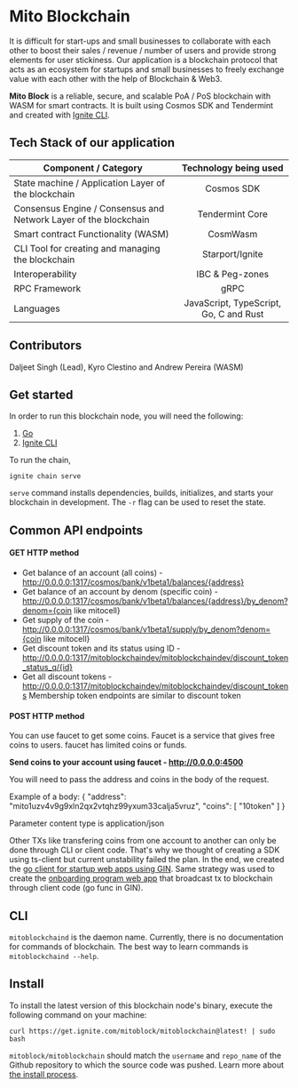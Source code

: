 # Mito Blockchain

It is difficult for start-ups and small businesses to collaborate with each other to boost their sales / revenue / number of users and provide strong elements for user stickiness. Our application is a blockchain protocol that acts as an ecosystem for startups and small businesses to freely exchange value with each other with the help of Blockchain & Web3. 

**Mito Block** is a reliable, secure, and scalable PoA / PoS blockchain with WASM for smart contracts. It is built  using Cosmos SDK and Tendermint and created with [Ignite CLI](https://ignite.com/cli).

## Tech Stack of our application 

| Component / Category                                             | Technology being used                  |
| -------------                                                    |:-------------:                         | 
| State machine / Application Layer of the blockchain              | Cosmos SDK                             | 
| Consensus Engine / Consensus and Network Layer of the blockchain | Tendermint Core                        |
| Smart contract Functionality (WASM)                              | CosmWasm                               |
| CLI Tool for creating and managing the blockchain                | Starport/Ignite                        |
| Interoperability                                                 | IBC & Peg-zones                        |
| RPC Framework                                                    | gRPC                                   |
| Languages                                                        | JavaScript, TypeScript, Go, C and Rust |

## Contributors
Daljeet Singh (Lead), Kyro Clestino and Andrew Pereira (WASM)

## Get started

In order to run this blockchain node, you will need the following:
1. [Go](https://go.dev/)
2. [Ignite CLI](https://docs.ignite.com/guide/install)

To run the chain,
```
ignite chain serve
```

`serve` command installs dependencies, builds, initializes, and starts your blockchain in development. The `-r` flag can be used to reset the state.

## Common API endpoints 

#### GET HTTP method

* Get balance of an account (all coins) - http://0.0.0.0:1317/cosmos/bank/v1beta1/balances/{address}
* Get balance of an account by denom (specific coin) - http://0.0.0.0:1317/cosmos/bank/v1beta1/balances/{address}/by_denom?denom={coin like mitocell}
* Get supply of the coin - http://0.0.0.0:1317/cosmos/bank/v1beta1/supply/by_denom?denom={coin like mitocell}
* Get discount token and its status using ID - http://0.0.0.0:1317/mitoblockchaindev/mitoblockchaindev/discount_token_status_q/{id}
* Get all discount tokens - http://0.0.0.0:1317/mitoblockchaindev/mitoblockchaindev/discount_tokens
Membership token endpoints are similar to discount token

#### POST HTTP method 

You can use faucet to get some coins. Faucet is a service that gives free coins to users. faucet has limited coins or funds.

**Send coins to your account using faucet - http://0.0.0.0:4500**

You will need to pass the address and coins in the body of the request.

Example of a body:
{
  "address": "mito1uzv4v9g9xln2qx2vtqhz99yxum33calja5vruz",
  "coins": [
    "10token"
  ]
}

Parameter content type is application/json

Other TXs like transfering coins from one account to another can only be done through CLI or client code. That's why we thought of creating a SDK using ts-client but current unstability failed the plan. In the end, we created the [go client for startup web apps using GIN](https://github.com/MitoBlock/go-client). Same strategy was used to create the [onboarding program web app](https://github.com/MitoBlock/onboarding-program-webapp/tree/main/backend) that broadcast tx to blockchain through client code (go func in GIN).

## CLI 

`mitoblockchaind` is the daemon name. Currently, there is no documentation for commands of blockchain. The best way to learn commands is `mitoblockchaind --help`. 

## Install
To install the latest version of this blockchain node's binary, execute the following command on your machine:

```
curl https://get.ignite.com/mitoblock/mitoblockchain@latest! | sudo bash
```
`mitoblock/mitoblockchain` should match the `username` and `repo_name` of the Github repository to which the source code was pushed. Learn more about [the install process](https://github.com/allinbits/starport-installer).
